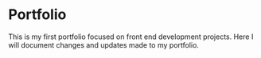 # Portfolio
This is my first portfolio focused on front end development projects. Here I will document changes and updates made to my portfolio.
